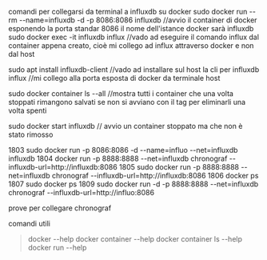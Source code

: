 comandi per collegarsi da terminal a influxdb su docker
sudo docker run --rm --name=influxdb -d -p 8086:8086 influxdb //avvio il container di docker esponendo la porta standar 8086 il nome dell'istance docker sarà influxdb
sudo docker exec -it influxdb influx  //vado ad eseguire il comando influx dal container appena creato, cioè mi collego ad influx attraverso docker e non dal host

sudo apt install influxdb-client //vado ad installare sul host la cli per influxdb
influx //mi collego alla porta esposta di docker da terminale host

sudo docker container ls --all //mostra tutti i container che una volta stoppati rimangono salvati se non si avviano con il tag per eliminarli una volta spenti


sudo docker start influxdb // avvio un container stoppato ma che non è stato rimosso


 1803  sudo docker run -p 8086:8086 -d --name=influo --net=influxdb influxdb
 1804  docker run -p 8888:8888       --net=influxdb       chronograf --influxdb-url=http://influxdb:8086
 1805  sudo docker run -p 8888:8888       --net=influxdb       chronograf --influxdb-url=http://influxdb:8086
 1806  docker ps
 1807  sudo docker ps
 1809  sudo docker run -d -p 8888:8888 --net=influxdb chronograf --influxdb-url=http://influo:8086


prove per collegare chronograf


comandi utili 
> docker --help
> docker container --help
> docker container ls --help
> docker run --help



